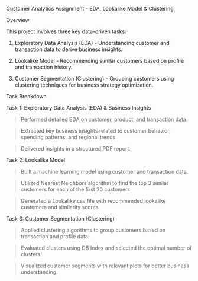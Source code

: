Customer Analytics Assignment - EDA, Lookalike Model & Clustering

Overview

This project involves three key data-driven tasks:

1. Exploratory Data Analysis (EDA) - Understanding customer and transaction data to derive business insights.

2. Lookalike Model - Recommending similar customers based on profile and transaction history.

3. Customer Segmentation (Clustering) - Grouping customers using clustering techniques for business strategy optimization.

Task Breakdown

Task 1: Exploratory Data Analysis (EDA) & Business Insights

>Performed detailed EDA on customer, product, and transaction data.

>Extracted key business insights related to customer behavior, spending patterns, and regional trends.

>Delivered insights in a structured PDF report.

Task 2: Lookalike Model

>Built a machine learning model using customer and transaction data.

>Utilized Nearest Neighbors algorithm to find the top 3 similar customers for each of the first 20 customers.

>Generated a Lookalike.csv file with recommended lookalike customers and similarity scores.

Task 3: Customer Segmentation (Clustering)

>Applied clustering algorithms to group customers based on transaction and profile data.

>Evaluated clusters using DB Index and selected the optimal number of clusters.

>Visualized customer segments with relevant plots for better business understanding.
